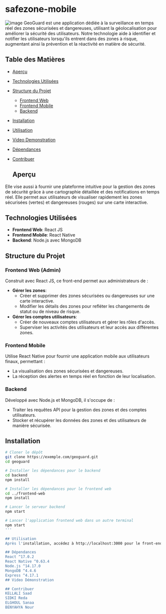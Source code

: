 # safezone-mobile
![image](https://github.com/ke-saad/safezone-mobile/assets/132830438/023a375c-bb8a-42c7-b80f-9ebc05b874ca)
GeoGuard est une application dédiée à la surveillance en temps réel des zones sécurisées et dangereuses, utilisant la géolocalisation pour améliorer la sécurité des utilisateurs. Notre technologie aide à identifier et notifier les utilisateurs lorsqu'ils entrent dans des zones à risque, augmentant ainsi la prévention et la réactivité en matière de sécurité.
## Table des Matières
- [Aperçu](#aperçu)
- [Technologies Utilisées](#technologies-utilisées)
- [Structure du Projet](#structure-du-projet)
  - [Frontend Web](#frontend-web)
  - [Frontend Mobile](#frontend-mobile)
  - [Backend](#backend)
- [Installation](#installation)
- [Utilisation](#utilisation)
- [Video Demonstration](#Video-Demonstration)
- [Dépendances](#dépendances)
- [Contribuer](#contribuer)

  ## Aperçu
Elle vise aussi à fournir une plateforme intuitive pour la gestion des zones de sécurité grâce à une cartographie détaillée et des notifications en temps réel. Elle permet aux utilisateurs de visualiser rapidement les zones sécurisées (vertes) et dangereuses (rouges) sur une carte interactive.

## Technologies Utilisées
- **Frontend Web**: React JS
- **Frontend Mobile**: React Native
- **Backend**: Node.js avec MongoDB

## Structure du Projet

### Frontend Web (Admin)
Construit avec React JS, ce front-end permet aux administrateurs de :
- **Gérer les zones**:
  - Créer et supprimer des zones sécurisées ou dangereuses sur une carte interactive.
  - Modifier les détails des zones pour refléter les changements de statut ou de niveau de risque.
- **Gérer les comptes utilisateurs**:
  - Créer de nouveaux comptes utilisateurs et gérer les rôles d'accès.
  - Superviser les activités des utilisateurs et leur accès aux différentes zones.

### Frontend Mobile
Utilise React Native pour fournir une application mobile aux utilisateurs finaux, permettant :
- La visualisation des zones sécurisées et dangereuses.
- La réception des alertes en temps réel en fonction de leur localisation.

### Backend
Développé avec Node.js et MongoDB, il s'occupe de :
- Traiter les requêtes API pour la gestion des zones et des comptes utilisateurs.
- Stocker et récupérer les données des zones et des utilisateurs de manière sécurisée.

## Installation
```bash
# Cloner le dépôt
git clone https://exemple.com/geoguard.git
cd geoguard

# Installer les dépendances pour le backend
cd backend
npm install

# Installer les dépendances pour le frontend web
cd ../frontend-web
npm install

# Lancer le serveur backend
npm start

# Lancer l'application frontend web dans un autre terminal
npm start
'''

## Utilisation
Après l'installation, accédez à http://localhost:3000 pour le front-end web admin ou utilisez l'application mobile pour une interaction en temps réel avec les zones.

## Dépendances
React ^17.0.2
React Native ^0.63.4
Node.js ^14.17.0
MongoDB ^4.4.6
Express ^4.17.1
## Video Démonstration

## Contribuer
KELLALI Saad
SIDKI Reda
ELGHOUL Sanaa
BENYAHYA Nour
